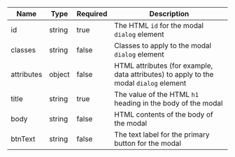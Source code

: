 | Name       | Type   | Required | Description                                                                           |
| ---------- | ------ | -------- | ------------------------------------------------------------------------------------- |
| id         | string | true     | The HTML `id` for the modal `dialog` element                                          |
| classes    | string | false    | Classes to apply to the modal `dialog` element                                        |
| attributes | object | false    | HTML attributes (for example, data attributes) to apply to the modal `dialog` element |
| title      | string | true     | The value of the HTML `h1` heading in the body of the modal                           |
| body       | string | false    | HTML contents of the body of the modal                                                |
| btnText    | string | false    | The text label for the primary button for the modal                                   |
